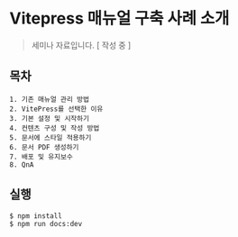 # Vitepress 매뉴얼 구축 사례 소개

> 세미나 자료입니다. [ 작성 중 ]

## 목차

```
1. 기존 매뉴얼 관리 방법
2. VitePress를 선택한 이유
3. 기본 설정 및 시작하기
4. 컨텐츠 구성 및 작성 방법
5. 문서에 스타일 적용하기
6. 문서 PDF 생성하기
7. 배포 및 유지보수
8. QnA
```

## 실행

```sh
$ npm install
$ npm run docs:dev
```
